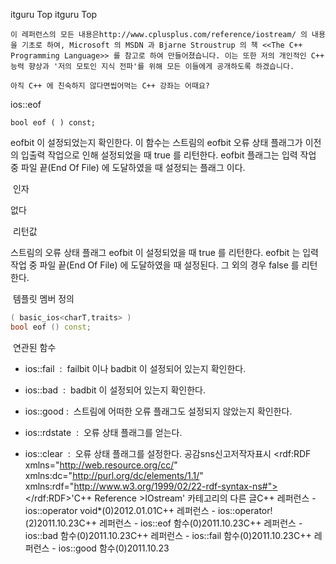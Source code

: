  itguru Top itguru Top

```warning
이 레퍼런스의 모든 내용은http://www.cplusplus.com/reference/iostream/ 의 내용을 기초로 하여, Microsoft 의 MSDN 과 Bjarne Stroustrup 의 책 <<The C++ Programming Language>> 를 참고로 하여 만들어졌습니다. 이는 또한 저의 개인적인 C++ 능력 향상과 '저의 모토인 지식 전파'를 위해 모든 이들에게 공개하도록 하겠습니다.
```

```info
아직 C++ 에 친숙하지 않다면씹어먹는 C++ 강좌는 어때요?
```

ios::eof﻿

```info
bool eof ( ) const;
```


eofbit 이 설정되었는지 확인한다.
이 함수는 스트림의 eofbit 오류 상태 플래그가 이전의 입출력 작업으로 인해 설정되었을 때 true 를 리턴한다. eofbit 플래그는 입력 작업 중 파일 끝(End Of File) 에 도달하였을 때 설정되는 플래그 이다.

 인자

없다

 리턴값

스트림의 오류 상태 플래그 eofbit 이 설정되었을 때 true 를 리턴한다. eofbit 는 입력 작업 중 파일 끝(End Of File) 에 도달하였을 때 설정된다. 그 외의 경우 false 를 리턴한다.

 템플릿 멤버 정의

```cpp
( basic_ios<charT,traits> )
bool eof () const;
```


 연관된 함수


* ios::fail  :  failbit 이나 badbit 이 설정되어 있는지 확인한다.

* ios::bad  :  badbit 이 설정되어 있는지 확인한다.

* ios::good :  스트림에 어떠한 오류 플래그도 설정되지 않았는지 확인한다.
* ios::rdstate  :  오류 상태 플래그를 얻는다.
* ios::clear  :  오류 상태 플래그를 설정한다.
공감sns신고저작자표시	<rdf:RDF xmlns="http://web.resource.org/cc/" xmlns:dc="http://purl.org/dc/elements/1.1/" xmlns:rdf="http://www.w3.org/1999/02/22-rdf-syntax-ns#">		<Work rdf:about="">			<license rdf:resource="http://creativecommons.org/licenses/by-fr/2.0/kr/" />		</Work>		<License rdf:about="http://creativecommons.org/licenses/by-fr/">			<permits rdf:resource="http://web.resource.org/cc/Reproduction"/>			<permits rdf:resource="http://web.resource.org/cc/Distribution"/>			<requires rdf:resource="http://web.resource.org/cc/Notice"/>			<requires rdf:resource="http://web.resource.org/cc/Attribution"/>			<permits rdf:resource="http://web.resource.org/cc/DerivativeWorks"/>		</License>	</rdf:RDF>'C++ Reference >IOstream' 카테고리의 다른 글C++ 레퍼런스 - ios::operator void*(0)2012.01.01C++ 레퍼런스 - ios::operator!(2)2011.10.23C++ 레퍼런스 - ios::eof 함수(0)2011.10.23C++ 레퍼런스 - ios::bad 함수(0)2011.10.23C++ 레퍼런스 - ios::fail 함수(0)2011.10.23C++ 레퍼런스 - ios::good 함수(0)2011.10.23

